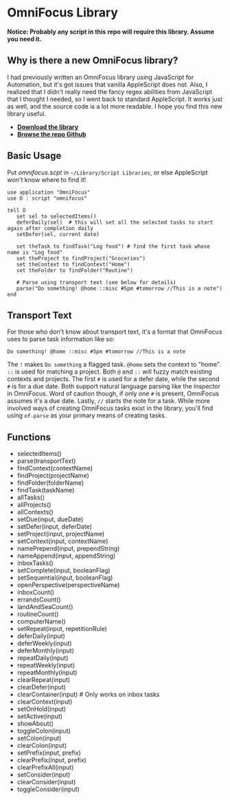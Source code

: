# OmniFocus Library

**Notice: Probably any script in this repo will require this library. Assume you need it.**

## Why is there a new OmniFocus library?

I had previously written an OmniFocus library using JavaScript for Automation, but it's got issues that vanilla AppleScript does not. Also, I realized that I didn't really need the fancy regex abilities from JavaScript that I thought I needed, so I went back to standard AppleScript. It works just as well, and the source code is a lot more readable. I hope you find this new library useful.

- **[Download the library](https://github.com/brandonpittman/OmniFocus/blob/master/OmniFocus%20Library/omnifocus.scpt?raw=true)**
- **[Browse the repo Github](https://github.com/brandonpittman/OmniFocus)**

## Basic Usage

Put *omnifocus.scpt* in `~/Library/Script Libraries`, or else AppleScript won't know where to find it!

~~~applescript
use application "OmniFocus"
use O : script "omnifocus"

tell O
   set sel to selectedItems()
   deferDaily(sel)  # this will set all the selected tasks to start again after completion daily
   setDefer(sel, current date)

   set theTask to findTask("Log food") # find the first task whose name is "Log food"
   set theProject to findProject("Groceries")
   set theContext to findContext("Home")
   set theFolder to findFolder("Routine")

   # Parse using transport text (see below for details)
   parse("Do something! @home ::misc #5pm #tomorrow //This is a note")
end
~~~

## Transport Text

For those who don't know about transport text, it's a format that OmniFocus uses to parse task information like so:

`Do something! @home ::misc #5pm #tomorrow //This is a note`

The `!` makes `Do something` a flagged task. `@home` sets the context to "home". `::` is used for matching a project. Both `@` and `::` will fuzzy match existing contexts and projects. The first `#` is used for a defer date, while the second `#` is for a due date. Both support natural language parsing like the inspector in OmniFocus. Word of caution though, if only one `#` is present, OmniFocus assumes it's a due date. Lastly, `//` starts the note for a task. While more involved ways of creating OmniFocus tasks exist in the library, you'll find using `of.parse` as your primary means of creating tasks.

## Functions

- selectedItems()
- parse(transportText)
- findContext(contextName)
- findProject(projectName)
- findFolder(folderName)
- findTask(taskName)
- allTasks()
- allProjects()
- allContexts()
- setDue(input, dueDate)
- setDefer(input, deferDate)
- setProject(input, projectName)
- setContext(input, contextName)
- namePrepend(input, prependString)
- nameAppend(input, appendString)
- inboxTasks()
- setComplete(input, booleanFlag)
- setSequential(input, booleanFlag)
- openPerspective(perspectiveName)
- inboxCount()
- errandsCount()
- landAndSeaCount()
- routineCount()
- computerName()
- setRepeat(input, repetitionRule)
- deferDaily(input)
- deferWeekly(input)
- deferMonthly(input)
- repeatDaily(input)
- repeatWeekly(input)
- repeatMonthly(input)
- clearRepeat(input)
- clearDefer(input)
- clearContainer(input) # Only works on inbox tasks
- clearContext(input)
- setOnHold(input)
- setActive(input)
- showAbout()
- toggleColon(input)
- setColon(input)
- clearColon(input)
- setPrefix(input, prefix)
- clearPrefix(input, prefix)
- clearPrefixAll(input)
- setConsider(input)
- clearConsider(input)
- toggleConsider(input)
